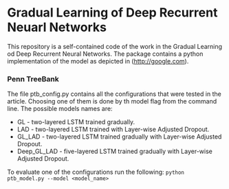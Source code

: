# Gradual Learning of Deep Recurrent Neuarl Networks

This repository is a self-contained code of the work in the Gradual Learning od Deep Recurrent Neural Networks.
The package contains a python implementation of the model as depicted in (http://google.com).

### Penn TreeBank
The file ptb_config.py contains all the configurations that were tested in the article. Choosing one of them is done by th model flag from the command line. The possible models names are:
+ GL - two-layered LSTM trained gradually.
+ LAD - two-layered LSTM trained with Layer-wise Adjusted Dropout.
+ GL_LAD - two-layered LSTM trained gradually with Layer-wise Adjusted Dropout.
+ Deep_GL_LAD - five-layered LSTM trained gradually with Layer-wise Adjusted Dropout.

To evaluate one of the configurations run the following:
`python ptb_model.py --model <model_name>`
